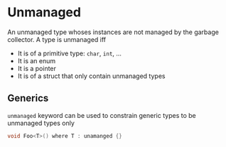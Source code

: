 # Unmanaged

An unmanaged type whoses instances are not managed by the garbage collector. A
type is unmanaged iff

- It is of a primitive type: `char`, `int`, ...
- It is an enum
- It is a pointer
- It is of a struct that only contain unmanaged types

## Generics

`unmanaged` keyword can be used to constrain generic types to be unmanaged types
only

```cs
void Foo<T>() where T : unamanged {}
```
